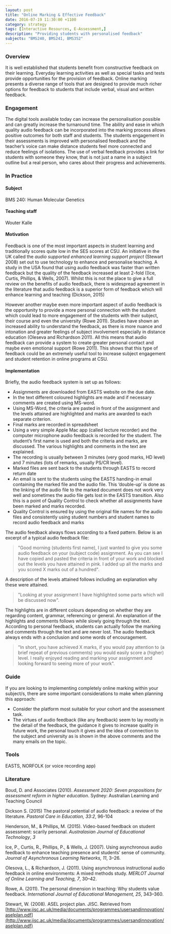 ```yaml
---
layout: post
title: "Online Marking & Effective Feedback"
date: 2016-07-19 11:30:00 +1100
category: strategy
tags: [Interactive Resources, E-Assessment,] 
description: "Providing students with personalised feedback"
subjects: "BMS240, BMS241, BMS352"
---
```


### Overview

It is well established that students benefit from constructive feedback on their learning. Everyday learning activities as well as special tasks and tests provide opportunities for the provision of feedback. Online marking presents a diverse range of tools that are designed to provide much richer options for feedback to students that include verbal, visual and written feedback. 

### Engagement

The digital tools available today can increase the personalisation possible and can greatly increase the turnaround time. The ability and ease in which quality audio feedback can be incorporated into the marking process allows  positive outcomes for both staff and students. The students engagement in their assessments is improved with personalised feedback and the teacher’s voice can make distance students feel more connected and reduce feelings of isolations. The use of verbal feedback provides a link for students with someone they know, that is not just a name in a subject outline but a real person, who cares about their progress and achievements.

### In Practice

#### Subject 

BMS 240: Human Molecular Genetics 

#### Teaching staff

Wouter Kalle 

#### Motivation

Feedback is one of the most important aspects in student learning and traditionally scores quite low in the SES scores at CSU. An initiative in the UK called the *audio supported enhanced learning support project* (Stewart 2008) set out to use technology to enhance and personalise teaching. A study in the USA found that using audio feedback was faster than written feedback but the quality of the feedback increased at least 2-fold ((Ice, Curtis, Phillips, & Wells, 2007). Whilst this is not the place to give a full review on the benefits of audio feedback, there is widespread agreement in the literature that audio feedback is a superior form of feedback which will enhance learning and teaching (Dickson, 2015)

However another maybe even more important aspect of audio feedback is the opportunity to provide a more personal connection with the student which could lead to more engagement of the students with their subject, their course and even the university (Rowe 2011). Studies have shown an increased ability to understand the feedback, as there is more nuance and intonation and greater feelings of subject involvement especially in distance education (Oleseva and Richardson 2011). All this means that audio feedback can provide a system to create greater personal contact and maybe even emotional support (Rowe 2011). This shows that this type of feedback could be an extremely useful tool to increase subject engagement and student retention in online programs at CSU.

#### Implementation

Briefly, the audio feedback system is set up as follows:

- Assignments are downloaded from EASTS website on the due date.
- In the text different coloured highlights are made and if necessary comments are created using MS-word.
- Using MS-Word, the criteria are pasted in front of the assignment and the levels attained are highlighted and marks are awarded to each separate criterion.
- Final marks are recorded in spreadsheet
- Using a very simple Apple Mac app (called lecture recorder) and the computer microphone audio feedback is recorded for the student. The student’s first name is used and both the criteria and marks, are discussed.  The various highlights and comments in the text are explained.
- The recording is usually between 3 minutes (very good marks, HD level) and 7 minutes (lots of remarks, usually PS/CR level).
- Marked files are sent back to the students through EASTS to record return date
- An email is sent to the students using the EASTS handing-in email containing the marked file and the audio file. This ‘double-up’ is done as the linking of the audio file to the marked document does not work very well and sometimes the audio file gets lost in the EASTS transition. Also this is a point of Quality Control to check whether all assignments have been marked and marks recorded.
- Quality Control is ensured by using the original file names for the audio files and consistently using student numbers and student names to record audio feedback and marks

The audio feedback always flows according to a fixed pattern. Below is an excerpt of a typical audio feedback file:

> "Good morning (students first name), I just wanted to give you some audio feedback on your (subject code) assignment. As you can see I have copied and pasted the criteria in front of your work and blocked out the levels you have attained in pink. I added up all the marks and you scored X marks out of a hundred".

A description of the levels attained follows including an explanation why these were attained.

> "Looking at your assignment I have highlighted some parts which will be discussed now".

The highlights are in different colours depending on whether they are regarding content, grammar, referencing or general. An explanation of the highlights and comments follows while slowly going through the text. According to personal feedback, students can actually follow the marking and comments through the text and are never lost. The audio feedback always ends with a conclusion and some words of encouragement.

>"In short, you have achieved X marks, if you would pay attention to (a brief repeat of previous comments) you would easily score a (higher) level. I really enjoyed reading and marking your assignment and looking forward to seeing more of your work".

### Guide

If you are looking to implementing completely online marking within your subject/s, there are some important considerations to make when planning this approach:

- Consider the platform most suitable for your cohort and the assessment task. 
- The virtues of audio feedback (like any feedback) seem to lay mostly in the detail of the feedback, the guidance it gives to increase quality in future work, the personal touch it gives and the idea of connection to the subject and university as is shown in the above comments and the many emails on the topic.

### Tools

EASTS, NORFOLK (or voice recording app)

### Literature

<div class="apa-ref" markdown="1">

Boud, D. and Associates (2010). *Assessment 2020: Seven propositions for assessment reform in higher education*. Sydney: Australian Learning and Teaching Council

Dickson S. (2015) The pastoral potential of audio feedback: a review of the literature. *Pastoral Care in Education, 33:2*, 96-104

Henderson, M., & Phillips, M. (2015). Video-based feedback on student assessment: scarily personal. *Australasian Journal of Educational Technology*, *3*

Ice, P., Curtis, R., Phillips, P., & Wells, J. (2007). Using asynchronous audio feedback to enhance teaching presence and students’ sense of community. *Journal of Asynchronous Learning Networks, 11*, 3–26.

Olesova, L., & Richardson, J. (2011). Using asynchronous instructional audio feedback in online environments: A mixed methods study. *MERLOT Journal of Online Learning and Teaching, 7*, 30–42.

Rowe, A. (2011). The personal dimension in teaching: Why students value feedback. *International Journal of Educational Management, 25*, 343–360.

Stewart, W. (2008). ASEL project plan. JISC. Retrieved from [http://www.jisc.ac.uk/media/documents/programmes/usersandinnovation/aselplan.pdf](http://www.jisc.ac.uk/media/documents/programmes/usersandinnovation/aselplan.pdf)

</div>